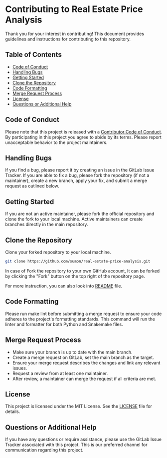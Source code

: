 # Contributing to Real Estate Price Analysis

Thank you for your interest in contributing! This document provides guidelines and instructions for contributing to this repository.

## Table of Contents

- [Code of Conduct](#code-of-conduct)
- [Handling Bugs](#handling-bugs)
- [Getting Started](#getting-started)
- [Clone the Repository](#clone-the-repository)
- [Code Formatting](#code-formatting)
- [Merge Request Process](#merge-request-process)
- [License](#license)
- [Questions or Additional Help](#questions-or-additional-help)

## Code of Conduct

Please note that this project is released with a [Contributor Code of Conduct](CONDUCT.md). By participating in this project you agree to abide by its terms. Please report unacceptable behavior to the project maintainers.

## Handling Bugs
If you find a bug, please report it by creating an issue in the GitLab Issue Tracker. If you are able to fix a bug, please fork the repository (if not a maintainer), create a new branch, apply your fix, and submit a merge request as outlined below.

## Getting Started

If you are not an active maintainer, please fork the official repository and clone the fork to your local machine. Active maintainers can create branches directly in the main repository.

## Clone the Repository

Clone your forked repository to your local machine.

```sh
git clone https://github.com/sumon/real-estate-price-analysis.git
```
In case of Fork the repository to your own GitHub account, It can be forked by clicking the "Fork" button on the top right of the repository page.

For more instruction, you can also look into [README](README.md) file.

## Code Formatting

Please run make lint before submitting a merge request to ensure your code adheres to the project's formatting standards. This command will run the linter and formatter for both Python and Snakemake files.

## Merge Request Process
- Make sure your branch is up to date with the main branch.
- Create a merge request on GitLab, set the main branch as the target.
- Ensure your merge request describes the changes and link any relevant issues.
- Request a review from at least one maintainer.
- After review, a maintainer can merge the request if all criteria are met.

## License

This project is licensed under the MIT License. See the [LICENSE](LICENSE.txt) file for details.

## Questions or Additional Help
If you have any questions or require assistance, please use the GitLab Issue Tracker associated with this project. This is our preferred channel for communication regarding this project.
